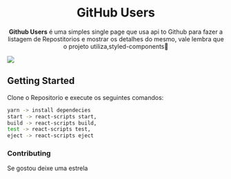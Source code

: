 <h1 align="center">GitHub Users</h1>



</h3>
<p align="center">
  <b>Github Users</b> é uma simples single page que usa api to Github para fazer a listagem de Repostitorios e mostrar os detalhes do mesmo, vale lembra que o projeto utiliza,styled-components💅</p>

<img src="../assets/demo.png">




## Getting Started
Clone o Repositorio e execute os seguintes comandos:
```sh
yarn -> install dependecies
start -> react-scripts start,
build -> react-scripts build,
test -> react-scripts test,
eject -> react-scripts eject

```


### Contributing
  Se gostou deixe uma estrela

